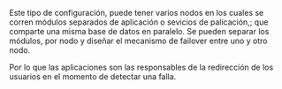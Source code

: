 Este tipo de configuración, puede tener varios nodos en los cuales se corren módulos separados de aplicación o sevicios de palicación,; que comparte una misma base de datos en paralelo. Se pueden separar los módulos, por nodo y diseñar el mecanismo de failover entre uno y otro nodo.

Por lo que las aplicaciones son las responsables de la redirección de los usuarios en el momento de detectar una falla.